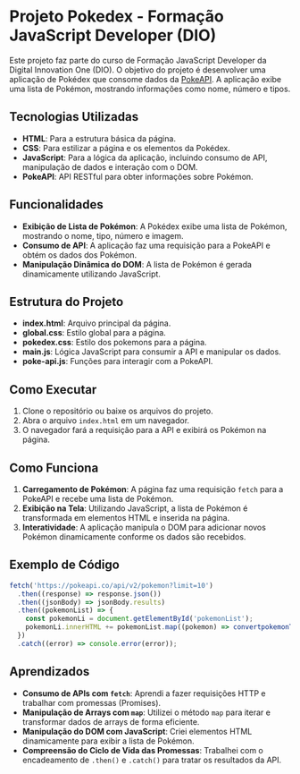 # Projeto Pokedex - Formação JavaScript Developer (DIO)

Este projeto faz parte do curso de Formação JavaScript Developer da Digital Innovation One (DIO). O objetivo do projeto é desenvolver uma aplicação de Pokédex que consome dados da [PokeAPI](https://pokeapi.co/). A aplicação exibe uma lista de Pokémon, mostrando informações como nome, número e tipos.

## Tecnologias Utilizadas

- **HTML**: Para a estrutura básica da página.
- **CSS**: Para estilizar a página e os elementos da Pokédex.
- **JavaScript**: Para a lógica da aplicação, incluindo consumo de API, manipulação de dados e interação com o DOM.
- **PokeAPI**: API RESTful para obter informações sobre Pokémon.

## Funcionalidades

- **Exibição de Lista de Pokémon**: A Pokédex exibe uma lista de Pokémon, mostrando o nome, tipo, número e imagem.
- **Consumo de API**: A aplicação faz uma requisição para a PokeAPI e obtém os dados dos Pokémon.
- **Manipulação Dinâmica do DOM**: A lista de Pokémon é gerada dinamicamente utilizando JavaScript.

## Estrutura do Projeto

- **index.html**: Arquivo principal da página.
- **global.css**: Estilo global para a página.
- **pokedex.css**: Estilo dos pokemons para a página.
- **main.js**: Lógica JavaScript para consumir a API e manipular os dados.
- **poke-api.js**: Funções para interagir com a PokeAPI.

## Como Executar

1. Clone o repositório ou baixe os arquivos do projeto.
2. Abra o arquivo `index.html` em um navegador.
3. O navegador fará a requisição para a API e exibirá os Pokémon na página.

## Como Funciona

1. **Carregamento de Pokémon**: A página faz uma requisição `fetch` para a PokeAPI e recebe uma lista de Pokémon.
2. **Exibição na Tela**: Utilizando JavaScript, a lista de Pokémon é transformada em elementos HTML e inserida na página.
3. **Interatividade**: A aplicação manipula o DOM para adicionar novos Pokémon dinamicamente conforme os dados são recebidos.

## Exemplo de Código

```javascript
fetch('https://pokeapi.co/api/v2/pokemon?limit=10')
  .then((response) => response.json())
  .then((jsonBody) => jsonBody.results)
  .then((pokemonList) => {
    const pokemonLi = document.getElementById('pokemonList');
    pokemonLi.innerHTML += pokemonList.map((pokemon) => convertpokemonToLi(pokemon)).join('');
  })
  .catch((error) => console.error(error));
```

## Aprendizados

- **Consumo de APIs com `fetch`**: Aprendi a fazer requisições HTTP e trabalhar com promessas (Promises).
- **Manipulação de Arrays com `map`**: Utilizei o método `map` para iterar e transformar dados de arrays de forma eficiente.
- **Manipulação do DOM com JavaScript**: Criei elementos HTML dinamicamente para exibir a lista de Pokémon.
- **Compreensão do Ciclo de Vida das Promessas**: Trabalhei com o encadeamento de `.then()` e `.catch()` para tratar os resultados da API.

